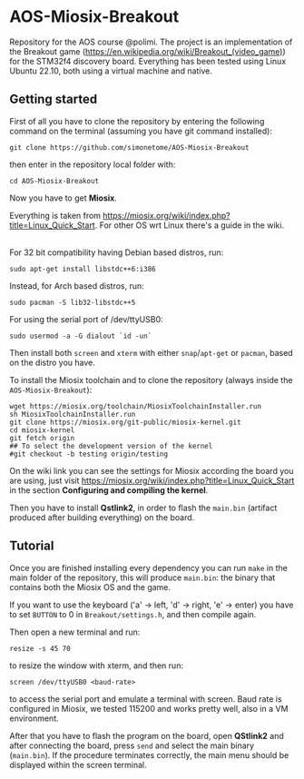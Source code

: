 # AOS-Miosix-Breakout 

Repository for the AOS course @polimi. The project is an implementation of the Breakout game (<url>https://en.wikipedia.org/wiki/Breakout_(video_game)</url>) for the STM32f4 discovery board. Everything has been tested using Linux Ubuntu 22.10, both using a virtual machine and native.

<h2> Getting started </h2>
First of all you have to clone the repository by entering the following command on the terminal (assuming you have git command installed): 

```
git clone https://github.com/simonetome/AOS-Miosix-Breakout
```

then enter in the repository local folder with: 

```
cd AOS-Miosix-Breakout
```

Now you have to get <b>Miosix</b>. 

Everything is taken from <url>https://miosix.org/wiki/index.php?title=Linux_Quick_Start</url>. For other OS wrt Linux there's a guide in the wiki. 

<br>
For 32 bit compatibility having Debian based distros, run:

```
sudo apt-get install libstdc++6:i386 
```
Instead, for Arch based distros, run:

```
sudo pacman -S lib32-libstdc++5 
```

For using the serial port of /dev/ttyUSB0:

```
sudo usermod -a -G dialout `id -un`
```

Then install both `screen` and `xterm` with either `snap`/`apt-get` or `pacman`, based on the distro you have.

To install the Miosix toolchain and to clone the repository (always inside the `AOS-Miosix-Breakout`):

```
wget https://miosix.org/toolchain/MiosixToolchainInstaller.run
sh MiosixToolchainInstaller.run
git clone https://miosix.org/git-public/miosix-kernel.git
cd miosix-kernel
git fetch origin    
## To select the development version of the kernel
#git checkout -b testing origin/testing
```

On the wiki link you can see the settings for Miosix according the board you are using, just visit <url>https://miosix.org/wiki/index.php?title=Linux_Quick_Start</url> in the section <b>Configuring and compiling the kernel</b>.

Then you have to install <b>Qstlink2</b>, in order to flash the `main.bin` (artifact produced after building everything) on the board.

<h2>Tutorial</h2>

Once you are finished installing every dependency you can run `make` in the main folder of the repository, this will produce `main.bin`: the binary that contains both the Miosix OS and the game. 
<br>

If you want to use the keyboard ('a' -> left, 'd' -> right, 'e' -> enter) you have to set `BUTTON` to 0 in `Breakout/settings.h`, and then compile again.

Then open a new terminal and run: 
```
resize -s 45 70 
```
to resize the window with xterm, and then run:

```
screen /dev/ttyUSB0 <baud-rate>
```
to access the serial port and emulate a terminal with screen. Baud rate is configured in Miosix, we tested 115200 and works pretty well, also in a VM environment.

After that you have to flash the program on the board, open <b>QStlink2</b> and after connecting the board, press `send` and select the main binary (`main.bin`). If the procedure terminates correctly, the main menu should be displayed within the screen terminal. 


